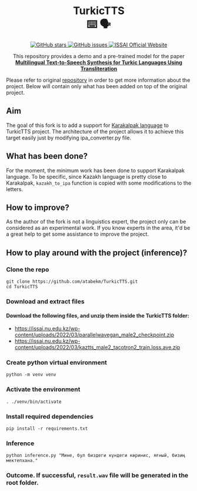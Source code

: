 <h1 align="center">TurkicTTS <br> ⌨️ 🗣 </h1>

<p align="center">
  <a href="https://github.com/IS2AI/TurkicTTS/stargazers">
    <img src="https://img.shields.io/github/stars/IS2AI/TurkicTTS.svg?colorA=orange&colorB=orange&logo=github"
         alt="GitHub stars">
  </a>
  <a href="https://github.com/IS2AI/TurkicTTS/issues">
    <img src="https://img.shields.io/github/issues/IS2AI/TurkicTTS.svg"
         alt="GitHub issues">
  </a>
  <a href="https://issai.nu.edu.kz">
    <img src="https://img.shields.io/static/v1?label=ISSAI&amp;message=official site&amp;color=blue&amp"
         alt="ISSAI Official Website">
  </a> 
</p>

<p align = "center">This repository provides a demo and a pre-trained model for the paper <br><a href = "https://arxiv.org/abs/2305.15749"><b>Multilingual Text-to-Speech Synthesis for Turkic Languages Using Transliteration</b></a></p>

Please refer to original [repository](https://github.com/IS2AI/TurkicTTS) in order to get more information about the project. Below will contain only what has been added on top of the original project.

## Aim

The goal of this fork is to add a support for [Karakalpak language](https://en.wikipedia.org/wiki/Karakalpak_language) to TurkicTTS project. The architecture of the project allows it to achieve this target easily just by modifying ipa_converter.py file.

## What has been done?

For the moment, the minimum work has been done to support Karakalpak language. To be specific, since Kazakh language is pretty close to Karakalpak, `kazakh_to_ipa` function is copied with some modifications to the letters.

## How to improve?

As the author of the fork is not a linguistics expert, the project only can be considered as an experimental work. If you know experts in the area, it'd be a great help to get some assistance to improve the project.

## How to play around with the project (inference)?

### Clone the repo

```
git clone https://github.com/atabekm/TurkicTTS.git
cd TurkicTTS
```

### Download and extract files

#### Download the following files, and unzip them inside the TurkicTTS folder:

- https://issai.nu.edu.kz/wp-content/uploads/2022/03/parallelwavegan_male2_checkpoint.zip
- https://issai.nu.edu.kz/wp-content/uploads/2022/03/kaztts_male2_tacotron2_train.loss.ave.zip

### Create python virtual environment

```
python -m venv venv
```

### Activate the environment

```
. ./venv/bin/activate
```

### Install required dependencies

```
pip install -r requirements.txt
```

### Inference

```
python inference.py "Мине, бул биздеги күндеги көринис, яғный, бизиң мектепхана."
```

### Outcome. If successful, `result.wav` file will be generated in the root folder.
